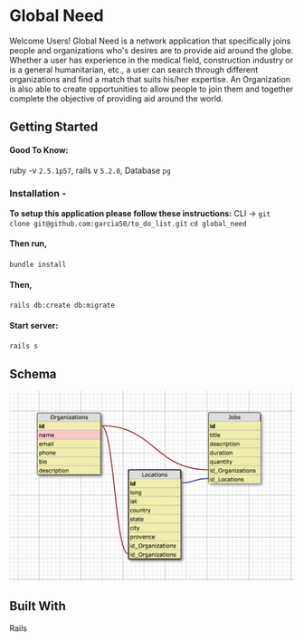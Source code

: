 # Global Need
Welcome Users!
Global Need is a network application that specifically joins people and organizations who's desires are to provide aid around the globe. Whether a user has experience in the medical field, construction industry or is a general humanitarian, etc., a user can search through different organizations and find a match that suits his/her expertise. An Organization is also able to create opportunities to allow people to join them and together complete the objective of providing aid around the world.  

## Getting Started
#### Good To Know:
ruby -v `2.5.1p57`,
rails v `5.2.0`,
Database `pg`

### Installation -

**To setup this application please follow these instructions:**
CLI ->
`git clone git@github.com:garcia50/to_do_list.git`
`cd global_need`
  
#### Then run,
`bundle install`

#### Then, 
`rails db:create db:migrate`

#### Start server: 
`rails s`

## Schema
![alt text](global_need_schema.png "global_need_schema.png")

## Built With
Rails
